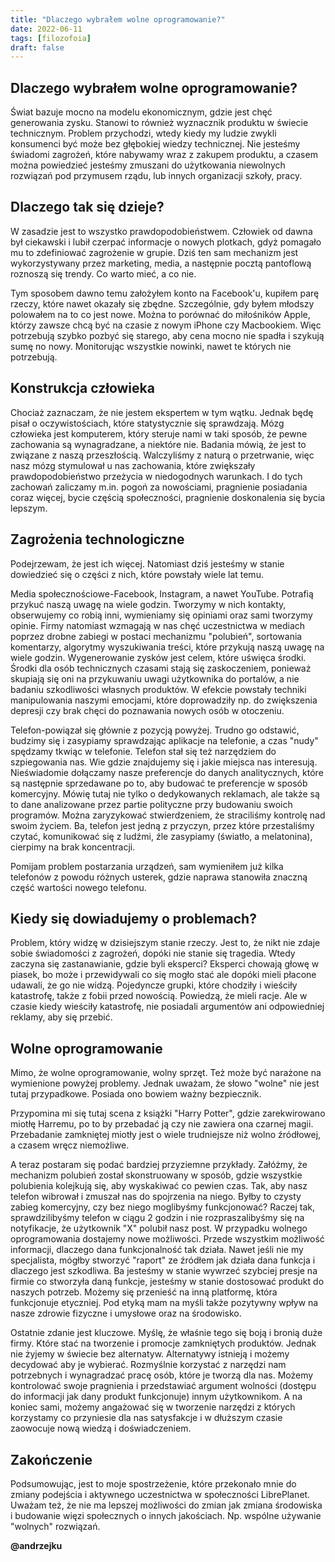 ```yaml
---
title: "Dlaczego wybrałem wolne oprogramowanie?"
date: 2022-06-11
tags: [filozofoia]
draft: false
---
```


## Dlaczego wybrałem wolne oprogramowanie?

Świat bazuje mocno na modelu ekonomicznym, gdzie jest chęć generowania zysku. Stanowi to również wyznacznik produktu w świecie technicznym.
Problem przychodzi, wtedy kiedy my ludzie zwykli konsumenci być może bez głębokiej wiedzy technicznej. 
Nie jesteśmy świadomi zagrożeń, które nabywamy wraz z zakupem produktu, a czasem można powiedzieć jesteśmy zmuszani do użytkowania niewolnych rozwiązań pod przymusem rządu,
lub innych organizacji szkoły, pracy.


## Dlaczego tak się dzieje?

W zasadzie jest to wszystko prawdopodobieństwem. Człowiek od dawna był ciekawski i lubił czerpać informacje o nowych plotkach,
gdyż pomagało mu to zdefiniować zagrożenie w grupie.
Dziś ten sam mechanizm jest wykorzystywany przez marketing, media, a następnie pocztą pantoflową roznoszą się trendy. Co warto mieć, a co nie.


Tym sposobem dawno temu założyłem konto na Facebook'u, kupiłem parę rzeczy, które nawet okazały się zbędne.
Szczególnie, gdy byłem młodszy polowałem na to co jest nowe. Można to porównać do miłośników Apple, którzy zawsze chcą być na czasie z nowym iPhone czy Macbookiem.
Więc potrzebują szybko pozbyć się starego, aby cena mocno nie spadła i szykują sumę no nowy. Monitorując wszystkie nowinki, nawet te których nie potrzebują.


## Konstrukcja człowieka

Chociaż zaznaczam, że nie jestem ekspertem w tym wątku. Jednak będę pisał o oczywistościach, które statystycznie się sprawdzają.
Mózg człowieka jest komputerem, który steruje nami w taki sposób, że pewne zachowania są wynagradzane, a niektóre nie.
Badania mówią, że jest to związane z naszą przeszłością. Walczyliśmy z naturą o przetrwanie, więc nasz mózg stymulował u nas zachowania,
które zwiększały prawdopodobieństwo przeżycia w niedogodnych warunkach. I do tych zachowań zaliczamy m.in. pogoń za nowościami,
pragnienie posiadania coraz więcej, bycie częścią społeczności, pragnienie doskonalenia się bycia lepszym.


## Zagrożenia technologiczne

Podejrzewam, że jest ich więcej. Natomiast dziś jesteśmy w stanie dowiedzieć się o części z nich, które powstały wiele lat temu.

Media społecznościowe-Facebook, Instagram, a nawet YouTube. Potrafią przykuć naszą uwagę na wiele godzin.
Tworzymy w nich kontakty, obserwujemy co robią inni, wymieniamy się opiniami oraz sami tworzymy opinie.
Firmy natomiast wzmagają w nas chęć uczestnictwa w mediach poprzez drobne zabiegi w postaci mechanizmu "polubień", sortowania komentarzy,
algorytmy wyszukiwania treści, które przykują naszą uwagę na wiele godzin. Wygenerowanie zysków jest celem, które uświęca środki.
Środki dla osób technicznych czasami stają się zaskoczeniem, ponieważ skupiają się oni na przykuwaniu uwagi użytkownika do portalów,
a nie badaniu szkodliwości własnych produktów. W efekcie powstały techniki manipulowania naszymi emocjami, które doprowadziły
np. do zwiększenia depresji czy brak chęci do poznawania nowych osób w otoczeniu.

Telefon-powiązał się głównie z pozycją powyżej. Trudno go odstawić, budzimy się i zasypiamy sprawdzając aplikacje na telefonie,
a czas "nudy" spędzamy tkwiąc w telefonie. Telefon stał się też narzędziem do szpiegowania nas. Wie gdzie znajdujemy się i jakie miejsca nas interesują.
Nieświadomie dołączamy nasze preferencje do danych analitycznych, które są następnie sprzedawane po to, aby budować te preferencje w sposób komercyjny.
Mówię tutaj nie tylko o dedykowanych reklamach, ale także są to dane analizowane przez partie polityczne przy budowaniu swoich programów.
Można zaryzykować stwierdzeniem, że straciliśmy kontrolę nad swoim życiem. Ba, telefon jest jedną z przyczyn, przez które przestaliśmy czytać,
komunikować się z ludźmi, źle zasypiamy (światło, a melatonina), cierpimy na brak koncentracji.

Pomijam problem postarzania urządzeń, sam wymieniłem już kilka telefonów z powodu różnych usterek, gdzie naprawa stanowiła znaczną część wartości nowego telefonu.


## Kiedy się dowiadujemy o problemach?

Problem, który widzę w dzisiejszym stanie rzeczy. Jest to, że nikt nie zdaje sobie świadomości z zagrożeń, dopóki nie stanie się tragedia.
Wtedy zaczyna się zastanawianie, gdzie byli eksperci? Eksperci chowają głowę w piasek, bo może i przewidywali co się mogło stać ale dopóki
mieli płacone udawali, że go nie widzą. Pojedyncze grupki, które chodziły i wieściły katastrofę, także z fobii przed nowością.
Powiedzą, że mieli racje. Ale w czasie kiedy wieściły katastrofę, nie posiadali argumentów ani odpowiedniej reklamy, aby się przebić.


## Wolne oprogramowanie

Mimo, że wolne oprogramowanie, wolny sprzęt. Też może być narażone na wymienione powyżej problemy. Jednak uważam, że słowo "wolne" nie jest tutaj przypadkowe. 
Posiada ono bowiem ważny bezpiecznik.

Przypomina mi się tutaj scena z książki "Harry Potter", gdzie zarekwirowano miotłę Harremu, po to by przebadać ją czy nie zawiera ona czarnej magii.
Przebadanie zamkniętej miotły jest o wiele trudniejsze niż wolno źródłowej, a czasem wręcz niemożliwe.

A teraz postaram się podać bardziej przyziemne przykłady. Załóżmy, że mechanizm polubień został skonstruowany w sposób, gdzie wszystkie polubienia kolejkują się,
aby wyskakiwać co pewien czas. Tak, aby nasz telefon wibrował i zmuszał nas do spojrzenia na niego.
Byłby to czysty zabieg komercyjny, czy bez niego moglibyśmy funkcjonować? Raczej tak, sprawdzilibyśmy telefon w ciągu 2 godzin i
nie rozpraszalibyśmy się na notyfikacje, że użytkownik "X" polubił nasz post. W przypadku wolnego oprogramowania dostajemy nowe możliwości.
Przede wszystkim możliwość informacji, dlaczego dana funkcjonalność tak działa. Nawet jeśli nie my specjalista, mógłby stworzyć "raport" ze źródłem
jak działa dana funkcja i dlaczego jest szkodliwa. Ba jesteśmy w stanie wywrzeć szybciej presje na firmie co stworzyła daną funkcje,
jesteśmy w stanie dostosować produkt do naszych potrzeb. Możemy się przenieść na inną platformę, która funkcjonuje etyczniej.
Pod etyką mam na myśli także pozytywny wpływ na nasze zdrowie fizyczne i umysłowe oraz na środowisko.

Ostatnie zdanie jest kluczowe. Myślę, że właśnie tego się boją i bronią duże firmy. Które stać na tworzenie i promocje zamkniętych produktów.
Jednak nie żyjemy w świecie bez alternatyw. Alternatywy istnieją i możemy decydować aby je wybierać. Rozmyślnie korzystać z narzędzi nam
potrzebnych i wynagradzać pracę osób, które je tworzą dla nas. Możemy kontrolować swoje pragnienia i przedstawiać argument wolności (dostępu do informacji
jak dany produkt funkcjonuje) innym użytkownikom. A na koniec sami, możemy angażować się w tworzenie narzędzi z których korzystamy co przyniesie dla nas satysfakcje
i w dłuższym czasie zaowocuje nową wiedzą i doświadczeniem.


## Zakończenie

Podsumowując, jest to moje spostrzeżenie, które przekonało mnie do zmiany podejścia i aktywnego uczestnictwa w społeczności LibrePlanet.
Uważam też, że nie ma lepszej możliwości do zmian jak zmiana środowiska i budowanie więzi społecznych o innych jakościach. Np. wspólne używanie "wolnych" rozwiązań.

__@andrzejku__
